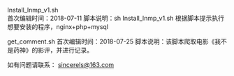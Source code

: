 Install_lnmp_v1.sh   
  首次编辑时间：2018-07-11 
  脚本说明：sh Install_lnmp_v1.sh  根据脚本提示执行想要安装的程序，nginx+php+mysql  
  
get_comment.sh 
  首次编辑时间：2018-07-25
  脚本说明：该脚本爬取电影《我不是药神》的影评，并进行记录。
  
如有问题请联系： sincerels@163.com
